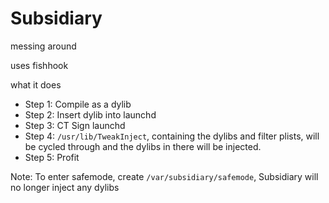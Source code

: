 # Subsidiary
messing around

uses fishhook

what it does
- Step 1: Compile as a dylib
- Step 2: Insert dylib into launchd
- Step 3: CT Sign launchd
- Step 4: `/usr/lib/TweakInject`, containing the dylibs and filter plists, will be cycled through and the dylibs in there will be injected.
- Step 5: Profit

Note: To enter safemode, create `/var/subsidiary/safemode`, Subsidiary will no longer inject any dylibs
